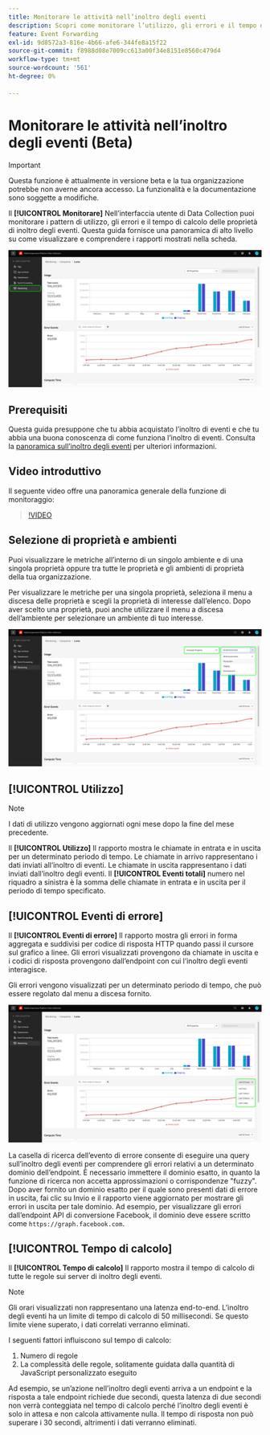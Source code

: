 ```yaml
---
title: Monitorare le attività nell’inoltro degli eventi
description: Scopri come monitorare l’utilizzo, gli errori e il tempo di calcolo nelle proprietà di inoltro degli eventi.
feature: Event Forwarding
exl-id: 9d8572a3-816e-4b66-afe6-344fe8a15f22
source-git-commit: f8988d08e7009cc613a00f34e8151e8560c479d4
workflow-type: tm+mt
source-wordcount: '561'
ht-degree: 0%

---
```


# Monitorare le attività nell’inoltro degli eventi (Beta)

>[!IMPORTANT]
>
>Questa funzione è attualmente in versione beta e la tua organizzazione potrebbe non averne ancora accesso. La funzionalità e la documentazione sono soggette a modifiche.

Il **[!UICONTROL Monitorare]** Nell’interfaccia utente di Data Collection puoi monitorare i pattern di utilizzo, gli errori e il tempo di calcolo delle proprietà di inoltro degli eventi. Questa guida fornisce una panoramica di alto livello su come visualizzare e comprendere i rapporti mostrati nella scheda.

![Immagine che mostra la scheda di monitoraggio nell’interfaccia utente di Data Collection](../../images/ui/event-forwarding/monitoring/monitoring-tab.png)

## Prerequisiti

Questa guida presuppone che tu abbia acquistato l’inoltro di eventi e che tu abbia una buona conoscenza di come funziona l’inoltro di eventi. Consulta la [panoramica sull’inoltro degli eventi](./overview.md) per ulteriori informazioni.

## Video introduttivo

Il seguente video offre una panoramica generale della funzione di monitoraggio:

>[!VIDEO](https://video.tv.adobe.com/v/343999?quality=12&learn=on)

## Selezione di proprietà e ambienti

Puoi visualizzare le metriche all’interno di un singolo ambiente e di una singola proprietà oppure tra tutte le proprietà e gli ambienti di proprietà della tua organizzazione.

Per visualizzare le metriche per una singola proprietà, seleziona il menu a discesa delle proprietà e scegli la proprietà di interesse dall’elenco. Dopo aver scelto una proprietà, puoi anche utilizzare il menu a discesa dell’ambiente per selezionare un ambiente di tuo interesse.

![Immagine che mostra i menu a discesa dell’ambiente delle proprietà nell’interfaccia utente](../../images/ui/event-forwarding/monitoring/property-environment.png)

## [!UICONTROL Utilizzo]

>[!NOTE]
>
>I dati di utilizzo vengono aggiornati ogni mese dopo la fine del mese precedente.

Il **[!UICONTROL Utilizzo]** Il rapporto mostra le chiamate in entrata e in uscita per un determinato periodo di tempo. Le chiamate in arrivo rappresentano i dati inviati all’inoltro di eventi. Le chiamate in uscita rappresentano i dati inviati dall’inoltro degli eventi. Il **[!UICONTROL Eventi totali]** numero nel riquadro a sinistra è la somma delle chiamate in entrata e in uscita per il periodo di tempo specificato.

## [!UICONTROL Eventi di errore]

Il **[!UICONTROL Eventi di errore]** Il rapporto mostra gli errori in forma aggregata e suddivisi per codice di risposta HTTP quando passi il cursore sul grafico a linee. Gli errori visualizzati provengono da chiamate in uscita e i codici di risposta provengono dall’endpoint con cui l’inoltro degli eventi interagisce.

Gli errori vengono visualizzati per un determinato periodo di tempo, che può essere regolato dal menu a discesa fornito.

![Immagine che mostra il menu a discesa del periodo di tempo per il rapporto Eventi di errore](../../images/ui/event-forwarding/monitoring/error-time.png)

La casella di ricerca dell’evento di errore consente di eseguire una query sull’inoltro degli eventi per comprendere gli errori relativi a un determinato dominio dell’endpoint. È necessario immettere il dominio esatto, in quanto la funzione di ricerca non accetta approssimazioni o corrispondenze &quot;fuzzy&quot;. Dopo aver fornito un dominio esatto per il quale sono presenti dati di errore in uscita, fai clic su Invio e il rapporto viene aggiornato per mostrare gli errori in uscita per tale dominio. Ad esempio, per visualizzare gli errori dall’endpoint API di conversione Facebook, il dominio deve essere scritto come `https://graph.facebook.com`.

## [!UICONTROL Tempo di calcolo]

Il **[!UICONTROL Tempo di calcolo]** Il rapporto mostra il tempo di calcolo di tutte le regole sui server di inoltro degli eventi.

>[!NOTE]
>
>Gli orari visualizzati non rappresentano una latenza end-to-end. L’inoltro degli eventi ha un limite di tempo di calcolo di 50 millisecondi. Se questo limite viene superato, i dati correlati verranno eliminati.

I seguenti fattori influiscono sul tempo di calcolo:

1. Numero di regole
2. La complessità delle regole, solitamente guidata dalla quantità di JavaScript personalizzato eseguito

Ad esempio, se un’azione nell’inoltro degli eventi arriva a un endpoint e la risposta a tale endpoint richiede due secondi, questa latenza di due secondi non verrà conteggiata nel tempo di calcolo perché l’inoltro degli eventi è solo in attesa e non calcola attivamente nulla. Il tempo di risposta non può superare i 30 secondi, altrimenti i dati verranno eliminati.
